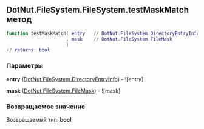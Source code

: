 ## DotNut.FileSystem.FileSystem.testMaskMatch метод


```lua
function testMaskMatch( entry   // DotNut.FileSystem.DirectoryEntryInfo
                      , mask    // DotNut.FileSystem.FileMask
                      )
// returns: bool
```


### Параметры

**entry** ([DotNut.FileSystem.DirectoryEntryInfo](../../../DotNut/FileSystem/DirectoryEntryInfo.md)) - ![entry]

**mask** ([DotNut.FileSystem.FileMask](../../../DotNut/FileSystem/FileMask.md)) - ![mask]

### Возвращаемое значение

Возвращаемый тип: **bool**

